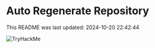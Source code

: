 # Auto Regenerate Repository

This README was last updated: 2024-10-20 22:42:44

 ![TryHackMe](https://tryhackme.com/badge/533634)